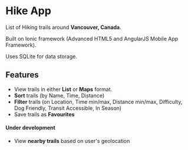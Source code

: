 # **Hike App** #

List of Hiking trails around **Vancouver, Canada**.

Built on Ionic framework (Advanced HTML5 and AngularJS Mobile App Framework).

Uses SQLite for data storage.

## Features ##
* View trails in either **List** or **Maps** format.
* **Sort** trails (by Name, Time, Distance)
* **Filter** trails (on Location, Time min/max, Distance min/max, Difficulty, Dog Friendly, Transit Accessible, In Season)
* Save trails as **Favourites**

#### Under development ####
* View **nearby trails** based on user's geolocation
